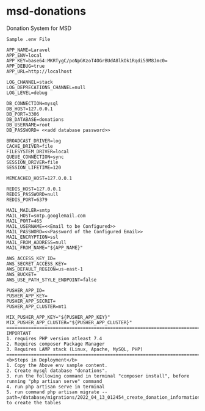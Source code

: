 # msd-donations
 Donation System for MSD
 
    Sample .env File

    APP_NAME=Laravel
    APP_ENV=local
    APP_KEY=base64:MKRTygC/poNpGKzoT4OGrBUdA8lkOk1Rqdi59M8Jmc0=
    APP_DEBUG=true
    APP_URL=http://localhost

    LOG_CHANNEL=stack
    LOG_DEPRECATIONS_CHANNEL=null
    LOG_LEVEL=debug

    DB_CONNECTION=mysql
    DB_HOST=127.0.0.1
    DB_PORT=3306
    DB_DATABASE=donations
    DB_USERNAME=root
    DB_PASSWORD= <<add database password>>

    BROADCAST_DRIVER=log
    CACHE_DRIVER=file
    FILESYSTEM_DRIVER=local
    QUEUE_CONNECTION=sync
    SESSION_DRIVER=file
    SESSION_LIFETIME=120

    MEMCACHED_HOST=127.0.0.1

    REDIS_HOST=127.0.0.1
    REDIS_PASSWORD=null
    REDIS_PORT=6379

    MAIL_MAILER=smtp
    MAIL_HOST=smtp.googlemail.com
    MAIL_PORT=465
    MAIL_USERNAME=<<Email to be Configured>>
    MAIL_PASSWORD=<<Password of the Configured Email>>
    MAIL_ENCRYPTION=ssl
    MAIL_FROM_ADDRESS=null
    MAIL_FROM_NAME="${APP_NAME}"

    AWS_ACCESS_KEY_ID=
    AWS_SECRET_ACCESS_KEY=
    AWS_DEFAULT_REGION=us-east-1
    AWS_BUCKET=
    AWS_USE_PATH_STYLE_ENDPOINT=false

    PUSHER_APP_ID=
    PUSHER_APP_KEY=
    PUSHER_APP_SECRET=
    PUSHER_APP_CLUSTER=mt1

    MIX_PUSHER_APP_KEY="${PUSHER_APP_KEY}"
    MIX_PUSHER_APP_CLUSTER="${PUSHER_APP_CLUSTER}"
    ===================================================================================================================================
    IMPORTANT
    1. requires PHP version atleast 7.4
    2. Requires composer Package Manager
    3. Requires LAMP stack (Linux, Apache, MySQL, PHP)
    ====================================================================================================================================
    <b>Steps in Deployment</b>
    1. Copy the Above env sample content.
    2. Create mysql database "donations".
    3. run the following command in terminal "composer install", before running "php artisan serve" command
    4. run php artisan serve in terminal
    5. run command php artisan migrate --path=/database/migrations/2022_04_13_012454_create_donation_information.php to create the tables
